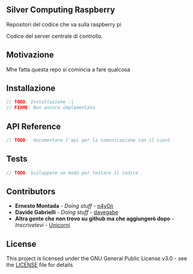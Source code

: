## Silver Computing Raspberry
Repositori del codice che va sulla raspberry pi

Codice del server centrale di controllo.

## Motivazione

Mhe fatta questa repo si comincia a fare qualcosa

## Installazione

```Java
// TODO: Installazione :|
// FIXME: Non ancora implementato
```

## API Reference

```Java
// TODO:  documentare l'api per la comunicazione con il cient
```

## Tests

```Java
// TODO: Sviluppare un modo per testare il codice
```

## Contributors

* **Ernesto Montada** - *Doing stuff* - [n4y0n](https://github.com/n4y0n)
* **Davide Gabrielli** - *Doing stuff* - [davegabe](https://github.com/davegabe)
* **Altra gente che non trovo su github ma che aggiungerò dopo** - *Inscrivetevi* - [Unicorni](https://www.youtube.com/watch?v=dQw4w9WgXcQ)

## License

This project is licensed under the GNU General Public License v3.0 - see the [LICENSE](LICENSE) file for details
